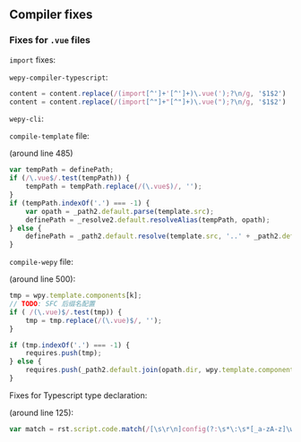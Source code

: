 ## Compiler fixes

### Fixes for `.vue` files

`import` fixes:

`wepy-compiler-typescript`:

```javascript
content = content.replace(/(import[^']+'[^']+)\.vue(');?\n/g, '$1$2')
content = content.replace(/(import[^"]+"[^"]+)\.vue(");?\n/g, '$1$2')
```

`wepy-cli`:

`compile-template` file:

(around line 485)

```javascript
var tempPath = definePath;
if (/\.vue$/.test(tempPath)) {
    tempPath = tempPath.replace(/(\.vue$)/, '');
}
if (tempPath.indexOf('.') === -1) {
    var opath = _path2.default.parse(template.src);
    definePath = _resolve2.default.resolveAlias(tempPath, opath);
} else {
    definePath = _path2.default.resolve(template.src, '..' + _path2.default.sep + template.components[comid]);
}
```

`compile-wepy` file:

(around line 500):
```javascript
tmp = wpy.template.components[k];
// TODO: SFC 后缀名配置
if ( /(\.vue)$/.test(tmp)) {
    tmp = tmp.replace(/(\.vue)$/, '');
}

if (tmp.indexOf('.') === -1) {
    requires.push(tmp);
} else {
    requires.push(_path2.default.join(opath.dir, wpy.template.components[k]));
}
```

Fixes for Typescript type declaration:

(around line 125):

```javascript
var match = rst.script.code.match(/[\s\r\n]config(?:\s*\:\s*[_a-zA-z]\w+)?\s*=[\s\r\n]*/);
```
